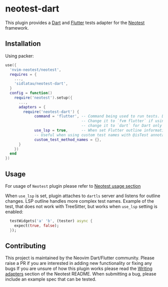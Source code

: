 # neotest-dart

This plugin provides a [Dart](https://dart.dev/) and [Flutter](https://flutter.dev/) tests adapter for the [Neotest](https://github.com/rcarriga/neotest) framework.

## Installation

Using packer:

```lua
use({
  'nvim-neotest/neotest',
  requires = {
    ...,
    'sidlatau/neotest-dart',
  }
  config = function()
    require('neotest').setup({
      ...,
      adapters = {
        require('neotest-dart') {
             command = 'flutter', -- Command being used to run tests. Defaults to `flutter`
                                  -- Change it to `fvm flutter` if using FVM
                                  -- change it to `dart` for Dart only tests
             use_lsp = true,      -- When set Flutter outline information is used when constructing test name.
             -- Useful when using custom test names with @isTest annotation
             custom_test_method_names = {},
      }
    })
  end
})
```

## Usage

For usage of `Neotest` plugin please refer to [Neotest usage section](https://github.com/nvim-neotest/neotest#usage)

When `use_lsp` is set, plugin attaches to `dartls` server and listens for outline changes. LSP outline handles more complex test names. Example of the test, that does not work with TreeSitter, but works when `use_lsp` setting is enabled:

```dart
  testWidgets('a' 'b', (tester) async {
    expect(true, false);
  });
```

## Contributing

This project is maintained by the Neovim Dart/Flutter community. Please raise a PR if you are interested in adding new functionality or fixing any bugs
If you are unsure of how this plugin works please read the [Writing adapters](https://github.com/nvim-neotest/neotest#writing-adapters) section of the Neotest README. When submitting a bug, please include an example spec that can be tested.
